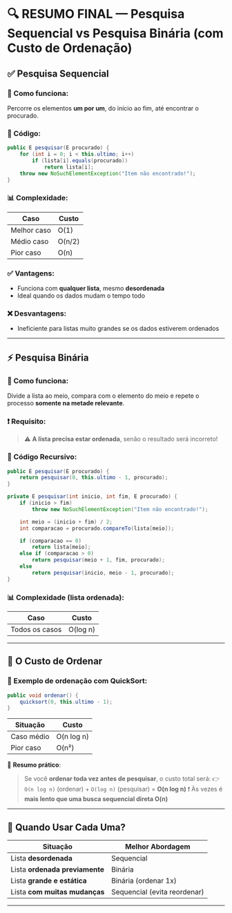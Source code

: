 # 🔍 RESUMO FINAL — Pesquisa Sequencial vs Pesquisa Binária (com Custo de Ordenação)

## ✅ Pesquisa Sequencial

### 📌 Como funciona:

Percorre os elementos **um por um**, do início ao fim, até encontrar o procurado.

### 🧠 Código:

```java
public E pesquisar(E procurado) {
    for (int i = 0; i < this.ultimo; i++)
        if (lista[i].equals(procurado))
            return lista[i];
    throw new NoSuchElementException("Item não encontrado!");
}
```

### 📊 Complexidade:

| Caso        | Custo  |
| ----------- | ------ |
| Melhor caso | O(1)   |
| Médio caso  | O(n/2) |
| Pior caso   | O(n)   |

### ✅ Vantagens:

* Funciona com **qualquer lista**, mesmo **desordenada**
* Ideal quando os dados mudam o tempo todo

### ❌ Desvantagens:

* Ineficiente para listas muito grandes se os dados estiverem ordenados

---

## ⚡ Pesquisa Binária

### 📌 Como funciona:

Divide a lista ao meio, compara com o elemento do meio e repete o processo **somente na metade relevante**.

### ❗ Requisito:

> ⚠️ **A lista precisa estar ordenada**, senão o resultado será incorreto!

### 🧠 Código Recursivo:

```java
public E pesquisar(E procurado) {
    return pesquisar(0, this.ultimo - 1, procurado);
}

private E pesquisar(int inicio, int fim, E procurado) {
    if (inicio > fim)
        throw new NoSuchElementException("Item não encontrado!");

    int meio = (inicio + fim) / 2;
    int comparacao = procurado.compareTo(lista[meio]);

    if (comparacao == 0)
        return lista[meio];
    else if (comparacao > 0)
        return pesquisar(meio + 1, fim, procurado);
    else
        return pesquisar(inicio, meio - 1, procurado);
}
```

### 📊 Complexidade (lista ordenada):

| Caso           | Custo    |
| -------------- | -------- |
| Todos os casos | O(log n) |

---

## 💸 O Custo de Ordenar

### 🧠 Exemplo de ordenação com QuickSort:

```java
public void ordenar() {
    quicksort(0, this.ultimo - 1);
}
```

| Situação   | Custo      |
| ---------- | ---------- |
| Caso médio | O(n log n) |
| Pior caso  | O(n²)      |

🔎 **Resumo prático**:

> Se você **ordenar toda vez antes de pesquisar**, o custo total será:
> 👉 `O(n log n)` (ordenar) + `O(log n)` (pesquisar) = **O(n log n)**
> ❗ Às vezes é **mais lento que uma busca sequencial direta O(n)**

---

## 🧠 Quando Usar Cada Uma?

| Situação                       | Melhor Abordagem             |
| ------------------------------ | ---------------------------- |
| Lista **desordenada**          | Sequencial                   |
| Lista **ordenada previamente** | Binária                      |
| Lista **grande e estática**    | Binária (ordenar 1x)         |
| Lista **com muitas mudanças**  | Sequencial (evita reordenar) |

---


